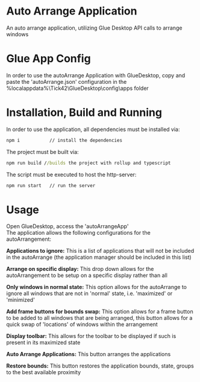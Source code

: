 # Auto Arrange Application
An auto arrange application, utilizing Glue Desktop API calls to arrange windows

# Glue App Config
In order to use the autoArrange Application with GlueDesktop, copy and paste the 'autoArrange.json' configuration in the %localappdata%\Tick42\GlueDesktop\config\apps folder

# Installation, Build and Running
In order to use the application, all dependencies must be installed via:
```cmd
npm i           // install the dependencies
```
The project must be built via:
```cmd
npm run build //builds the project with rollup and typescript
```
The script must be executed to host the http-server:
```cmd
npm run start   // run the server
```

# Usage
Open GlueDesktop, access the 'autoArrangeApp'  
The application allows the following configurations for the autoArrangement:  

**Applications to ignore:** This is a list of applications that will not be included in the autoArrange (the application manager should be included in this list)  

**Arrange on specific display:** This drop down allows for the autoArrangement to be setup on a specific display rather than all  

**Only windows in normal state:** This option allows for the autoArrange to ignore all windows that are not in 'normal' state, i.e. 'maximized' or 'minimized'  

**Add frame buttons for bounds swap:** This option allows for a frame button to be added to all windows that are being arranged, this button allows for a quick swap of 'locations' of windows within the arrangement  

**Display toolbar:** This allows for the toolbar to be displayed if such is present in its maximized state  

**Auto Arrange Applications:** This button arranges the applications  

**Restore bounds:** This button restores the application bounds, state, groups to the best available proximity  

